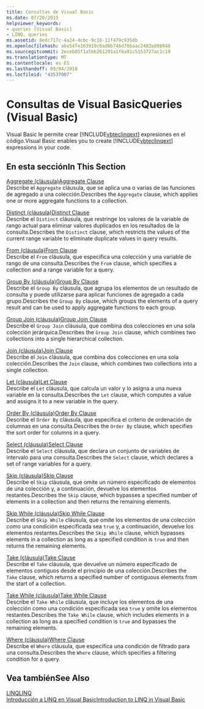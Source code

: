 ```yaml
---
title: Consultas de Visual Basic
ms.date: 07/20/2015
helpviewer_keywords:
- queries [Visual Basic]
- LINQ, queries
ms.assetid: 8edc717c-4a24-4cbc-9c16-11f479c935db
ms.openlocfilehash: abe54fe163919c6ad6b746d70baac2482e80b948
ms.sourcegitcommit: 2eceb05f1a5bb261291a1f6a91c5153727ac1c19
ms.translationtype: MT
ms.contentlocale: es-ES
ms.lasthandoff: 09/04/2018
ms.locfileid: "43537007"
---
```

# <a name="queries-visual-basic"></a><span data-ttu-id="1b092-102">Consultas de Visual Basic</span><span class="sxs-lookup"><span data-stu-id="1b092-102">Queries (Visual Basic)</span></span>
<span data-ttu-id="1b092-103">Visual Basic le permite crear [!INCLUDE[vbteclinqext](~/includes/vbteclinqext-md.md)] expresiones en el código.</span><span class="sxs-lookup"><span data-stu-id="1b092-103">Visual Basic enables you to create [!INCLUDE[vbteclinqext](~/includes/vbteclinqext-md.md)] expressions in your code.</span></span>  
  
## <a name="in-this-section"></a><span data-ttu-id="1b092-104">En esta sección</span><span class="sxs-lookup"><span data-stu-id="1b092-104">In This Section</span></span>  
 [<span data-ttu-id="1b092-105">Aggregate (cláusula)</span><span class="sxs-lookup"><span data-stu-id="1b092-105">Aggregate Clause</span></span>](../../../visual-basic/language-reference/queries/aggregate-clause.md)  
 <span data-ttu-id="1b092-106">Describe el `Aggregate` cláusula, que se aplica una o varias de las funciones de agregado a una colección.</span><span class="sxs-lookup"><span data-stu-id="1b092-106">Describes the `Aggregate` clause, which applies one or more aggregate functions to a collection.</span></span>  
  
 [<span data-ttu-id="1b092-107">Distinct (cláusula)</span><span class="sxs-lookup"><span data-stu-id="1b092-107">Distinct Clause</span></span>](../../../visual-basic/language-reference/queries/distinct-clause.md)  
 <span data-ttu-id="1b092-108">Describe el `Distinct` cláusula, que restringe los valores de la variable de rango actual para eliminar valores duplicados en los resultados de la consulta.</span><span class="sxs-lookup"><span data-stu-id="1b092-108">Describes the `Distinct` clause, which restricts the values of the current range variable to eliminate duplicate values in query results.</span></span>  
  
 [<span data-ttu-id="1b092-109">From (cláusula)</span><span class="sxs-lookup"><span data-stu-id="1b092-109">From Clause</span></span>](../../../visual-basic/language-reference/queries/from-clause.md)  
 <span data-ttu-id="1b092-110">Describe el `From` cláusula, que especifica una colección y una variable de rango de una consulta.</span><span class="sxs-lookup"><span data-stu-id="1b092-110">Describes the `From` clause, which specifies a collection and a range variable for a query.</span></span>  
  
 [<span data-ttu-id="1b092-111">Group By (cláusula)</span><span class="sxs-lookup"><span data-stu-id="1b092-111">Group By Clause</span></span>](../../../visual-basic/language-reference/queries/group-by-clause.md)  
 <span data-ttu-id="1b092-112">Describe el `Group By` cláusula, que agrupa los elementos de un resultado de consulta y puede utilizarse para aplicar funciones de agregado a cada grupo.</span><span class="sxs-lookup"><span data-stu-id="1b092-112">Describes the `Group By` clause, which groups the elements of a query result and can be used to apply aggregate functions to each group.</span></span>  
  
 [<span data-ttu-id="1b092-113">Group Join (cláusula)</span><span class="sxs-lookup"><span data-stu-id="1b092-113">Group Join Clause</span></span>](../../../visual-basic/language-reference/queries/group-join-clause.md)  
 <span data-ttu-id="1b092-114">Describe el `Group Join` cláusula, que combina dos colecciones en una sola colección jerárquica.</span><span class="sxs-lookup"><span data-stu-id="1b092-114">Describes the `Group Join` clause, which combines two collections into a single hierarchical collection.</span></span>  
  
 [<span data-ttu-id="1b092-115">Join (cláusula)</span><span class="sxs-lookup"><span data-stu-id="1b092-115">Join Clause</span></span>](../../../visual-basic/language-reference/queries/join-clause.md)  
 <span data-ttu-id="1b092-116">Describe el `Join` cláusula, que combina dos colecciones en una sola colección.</span><span class="sxs-lookup"><span data-stu-id="1b092-116">Describes the `Join` clause, which combines two collections into a single collection.</span></span>  
  
 [<span data-ttu-id="1b092-117">Let (cláusula)</span><span class="sxs-lookup"><span data-stu-id="1b092-117">Let Clause</span></span>](../../../visual-basic/language-reference/queries/let-clause.md)  
 <span data-ttu-id="1b092-118">Describe el `Let` cláusula, que calcula un valor y lo asigna a una nueva variable en la consulta.</span><span class="sxs-lookup"><span data-stu-id="1b092-118">Describes the `Let` clause, which computes a value and assigns it to a new variable in the query.</span></span>  
  
 [<span data-ttu-id="1b092-119">Order By (cláusula)</span><span class="sxs-lookup"><span data-stu-id="1b092-119">Order By Clause</span></span>](../../../visual-basic/language-reference/queries/order-by-clause.md)  
 <span data-ttu-id="1b092-120">Describe el `Order By` cláusula, que especifica el criterio de ordenación de columnas en una consulta.</span><span class="sxs-lookup"><span data-stu-id="1b092-120">Describes the `Order By` clause, which specifies the sort order for columns in a query.</span></span>  
  
 [<span data-ttu-id="1b092-121">Select (cláusula)</span><span class="sxs-lookup"><span data-stu-id="1b092-121">Select Clause</span></span>](../../../visual-basic/language-reference/queries/select-clause.md)  
 <span data-ttu-id="1b092-122">Describe el `Select` cláusula, que declara un conjunto de variables de intervalo para una consulta.</span><span class="sxs-lookup"><span data-stu-id="1b092-122">Describes the `Select` clause, which declares a set of range variables for a query.</span></span>  
  
 [<span data-ttu-id="1b092-123">Skip (cláusula)</span><span class="sxs-lookup"><span data-stu-id="1b092-123">Skip Clause</span></span>](../../../visual-basic/language-reference/queries/skip-clause.md)  
 <span data-ttu-id="1b092-124">Describe el `Skip` cláusula, que omite un número especificado de elementos de una colección y, a continuación, devuelve los elementos restantes.</span><span class="sxs-lookup"><span data-stu-id="1b092-124">Describes the `Skip` clause, which bypasses a specified number of elements in a collection and then returns the remaining elements.</span></span>  
  
 [<span data-ttu-id="1b092-125">Skip While (cláusula)</span><span class="sxs-lookup"><span data-stu-id="1b092-125">Skip While Clause</span></span>](../../../visual-basic/language-reference/queries/skip-while-clause.md)  
 <span data-ttu-id="1b092-126">Describe el `Skip While` cláusula, que omite los elementos de una colección como una condición especificada sea `true` y, a continuación, devuelve los elementos restantes.</span><span class="sxs-lookup"><span data-stu-id="1b092-126">Describes the `Skip While` clause, which bypasses elements in a collection as long as a specified condition is `true` and then returns the remaining elements.</span></span>  
  
 [<span data-ttu-id="1b092-127">Take (cláusula)</span><span class="sxs-lookup"><span data-stu-id="1b092-127">Take Clause</span></span>](../../../visual-basic/language-reference/queries/take-clause.md)  
 <span data-ttu-id="1b092-128">Describe el `Take` cláusula, que devuelve un número especificado de elementos contiguos desde el principio de una colección.</span><span class="sxs-lookup"><span data-stu-id="1b092-128">Describes the `Take` clause, which returns a specified number of contiguous elements from the start of a collection.</span></span>  
  
 [<span data-ttu-id="1b092-129">Take While (cláusula)</span><span class="sxs-lookup"><span data-stu-id="1b092-129">Take While Clause</span></span>](../../../visual-basic/language-reference/queries/take-while-clause.md)  
 <span data-ttu-id="1b092-130">Describe el `Take While` cláusula, que incluye los elementos de una colección como una condición especificada sea `true` y omite los elementos restantes.</span><span class="sxs-lookup"><span data-stu-id="1b092-130">Describes the `Take While` clause, which includes elements in a collection as long as a specified condition is `true` and bypasses the remaining elements.</span></span>  
  
 [<span data-ttu-id="1b092-131">Where (cláusula)</span><span class="sxs-lookup"><span data-stu-id="1b092-131">Where Clause</span></span>](../../../visual-basic/language-reference/queries/where-clause.md)  
 <span data-ttu-id="1b092-132">Describe el `Where` cláusula, que especifica una condición de filtrado para una consulta.</span><span class="sxs-lookup"><span data-stu-id="1b092-132">Describes the `Where` clause, which specifies a filtering condition for a query.</span></span>  
  
## <a name="see-also"></a><span data-ttu-id="1b092-133">Vea también</span><span class="sxs-lookup"><span data-stu-id="1b092-133">See Also</span></span>  
 [<span data-ttu-id="1b092-134">LINQ</span><span class="sxs-lookup"><span data-stu-id="1b092-134">LINQ</span></span>](../../../visual-basic/programming-guide/language-features/linq/index.md)  
 [<span data-ttu-id="1b092-135">Introducción a LINQ en Visual Basic</span><span class="sxs-lookup"><span data-stu-id="1b092-135">Introduction to LINQ in Visual Basic</span></span>](../../../visual-basic/programming-guide/language-features/linq/introduction-to-linq.md)
